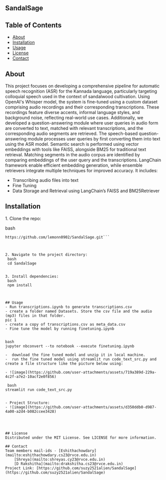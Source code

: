 ## SandalSage 
## Table of Contents
- [About](#about)
- [Installation](#installation)
- [Usage](#usage)
- [License](#license)
- [Contact](#contact)

## About
 This project focuses on developing a comprehensive pipeline for automatic speech recognition (ASR) for the Kannada language, particularly targeting colloquial speech used in the context of sandalwood cultivation. Using OpenAI's Whisper model, the system is fine-tuned using a custom dataset comprising audio recordings and their corresponding transcriptions. These recordings feature diverse accents, informal language styles, and background noise, reflecting real-world use cases. Additionally, we developed a question-answering module where user queries in audio form are converted to text, matched with relevant transcriptions, and the corresponding audio segments are retrieved. The speech-based question-answering module processes user queries by first converting them into text using the ASR model. Semantic search is performed using vector embeddings with tools like FAISS, alongside BM25 for traditional text retrieval. Matching segments in the audio corpus are identified by comparing embeddings of the user query and the transcriptions. LangChain framework enable efficient embedding generation, while ensemble retrievers integrate multiple techniques for improved accuracy. It includes:
- Transcribing audio files into text
- Fine Tuning
- Data Storage and Retrieval using LangChain’s FAISS and BM25Retriever

## Installation
1.⁠ ⁠Clone the repo:
   
   ⁠bash
  ```
 https://github.com/lemonn0902/SandalSage.git```
   
   
    ⁠
2.⁠ ⁠Navigate to the project directory:
   ⁠bash
   cd SandalSage
   
    ⁠
3.⁠ ⁠Install dependencies:
   ⁠bash
   npm install

   

## Usage
- Run transcriptions.ipynb to generate transcriptions.csv
- create a folder named Datasets. Store the csv file and the audio (mp3) files in that folder.
  pic 1
- create a copy of transcriptions.csv as meta_data.csv
- Fine tune the model by running finetuning.ipynb


bash
jupyter nbconvert --to notebook --execute finetuning.ipynb
 ⁠
-  ⁠download the fine tuned model and unzip it in local machine.
-  ⁠run the fine tuned model using streamlit run code_text_src.py and create a file structure like the picture below using:

- ![image](https://github.com/user-attachments/assets/719a389d-229a-4c2f-a7e2-10acf2e0f856)

⁠ bash
streamlit run code_text_src.py


- Project Structure:
- ![image](https://github.com/user-attachments/assets/d350ddb0-d987-4a00-a2d4-b082ccee3428)




## License
Distributed under the MIT License. See LICENSE for more information.

## Contact
Team members mail-ids - [Eshithachowdary](mailto:eshithachowdary.cs23@rvce.edu.in)
      [Shreya](mailto:shreyas.cy23@rvce.edu.in)
      [D Rakshitha](mailto:drakshitha.cs23@rvce.edu.in)
Project Link: [https://github.com/suzy2521alien/SandalSage](https://github.com/suzy2521alien/SandalSage)
